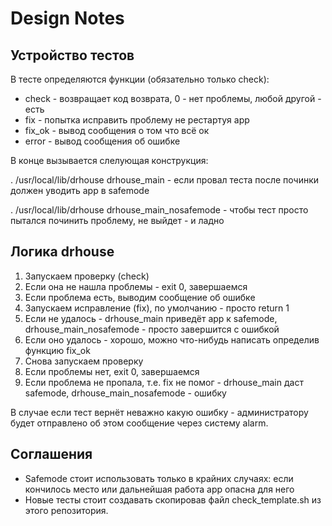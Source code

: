 # Design Notes

## Устройство тестов

В тесте определяются функции (обязательно только check):

- check - возвращает код возврата, 0 - нет проблемы, любой другой - есть
- fix - попытка исправить проблему не рестартуя app
- fix_ok - вывод сообщения о том что всё ок
- error - вывод сообщения об ошибке

В конце вызывается слелующая конструкция:

. /usr/local/lib/drhouse drhouse_main - если провал теста после починки должен уводить app в safemode

. /usr/local/lib/drhouse drhouse_main_nosafemode - чтобы тест просто пытался починить проблему, не выйдет - и ладно

## Логика drhouse

1. Запускаем проверку (check)
2. Если она не нашла проблемы - exit 0, завершаемся
3. Если проблема есть, выводим сообщение об ошибке
4. Запускаем исправление (fix), по умолчанию - просто return 1
5. Если не удалось - drhouse_main приведёт app к safemode, drhouse_main_nosafemode - просто завершится с ошибкой
6. Если оно удалось - хорошо, можно что-нибудь написать определив функцию fix_ok
7. Снова запускаем проверку
8. Если проблемы нет, exit 0, завершаемся
9. Если проблема не пропала, т.е. fix не помог - drhouse_main даст safemode, drhouse_main_nosafemode - ошибку

В случае если тест вернёт неважно какую ошибку - администратору будет отправлено об этом сообщение через систему alarm.

## Соглашения

- Safemode стоит использовать только в крайних случаях: если кончилось место или дальнейшая работа app опасна для него
- Новые тесты стоит создавать скопировав файл check_template.sh из этого репозитория.
